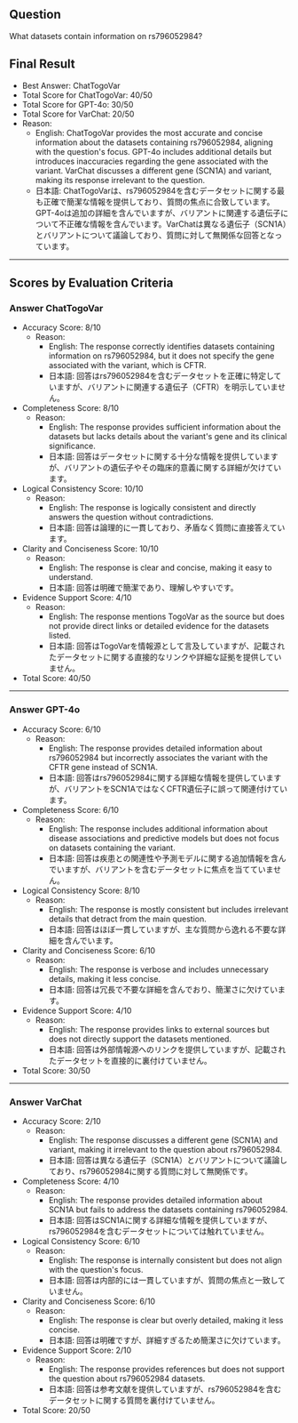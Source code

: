 ## Question

What datasets contain information on rs796052984?

## Final Result

- Best Answer: ChatTogoVar
- Total Score for ChatTogoVar: 40/50
- Total Score for GPT-4o: 30/50
- Total Score for VarChat: 20/50
- Reason:
  - English: ChatTogoVar provides the most accurate and concise information about the datasets containing rs796052984, aligning with the question's focus. GPT-4o includes additional details but introduces inaccuracies regarding the gene associated with the variant. VarChat discusses a different gene (SCN1A) and variant, making its response irrelevant to the question.
  - 日本語: ChatTogoVarは、rs796052984を含むデータセットに関する最も正確で簡潔な情報を提供しており、質問の焦点に合致しています。GPT-4oは追加の詳細を含んでいますが、バリアントに関連する遺伝子について不正確な情報を含んでいます。VarChatは異なる遺伝子（SCN1A）とバリアントについて議論しており、質問に対して無関係な回答となっています。

---

## Scores by Evaluation Criteria

### Answer ChatTogoVar
- Accuracy Score: 8/10
  - Reason: 
    - English: The response correctly identifies datasets containing information on rs796052984, but it does not specify the gene associated with the variant, which is CFTR.
    - 日本語: 回答はrs796052984を含むデータセットを正確に特定していますが、バリアントに関連する遺伝子（CFTR）を明示していません。
- Completeness Score: 8/10
  - Reason: 
    - English: The response provides sufficient information about the datasets but lacks details about the variant's gene and its clinical significance.
    - 日本語: 回答はデータセットに関する十分な情報を提供していますが、バリアントの遺伝子やその臨床的意義に関する詳細が欠けています。
- Logical Consistency Score: 10/10
  - Reason: 
    - English: The response is logically consistent and directly answers the question without contradictions.
    - 日本語: 回答は論理的に一貫しており、矛盾なく質問に直接答えています。
- Clarity and Conciseness Score: 10/10
  - Reason: 
    - English: The response is clear and concise, making it easy to understand.
    - 日本語: 回答は明確で簡潔であり、理解しやすいです。
- Evidence Support Score: 4/10
  - Reason: 
    - English: The response mentions TogoVar as the source but does not provide direct links or detailed evidence for the datasets listed.
    - 日本語: 回答はTogoVarを情報源として言及していますが、記載されたデータセットに関する直接的なリンクや詳細な証拠を提供していません。
- Total Score: 40/50

---

### Answer GPT-4o
- Accuracy Score: 6/10
  - Reason: 
    - English: The response provides detailed information about rs796052984 but incorrectly associates the variant with the CFTR gene instead of SCN1A.
    - 日本語: 回答はrs796052984に関する詳細な情報を提供していますが、バリアントをSCN1AではなくCFTR遺伝子に誤って関連付けています。
- Completeness Score: 6/10
  - Reason: 
    - English: The response includes additional information about disease associations and predictive models but does not focus on datasets containing the variant.
    - 日本語: 回答は疾患との関連性や予測モデルに関する追加情報を含んでいますが、バリアントを含むデータセットに焦点を当てていません。
- Logical Consistency Score: 8/10
  - Reason: 
    - English: The response is mostly consistent but includes irrelevant details that detract from the main question.
    - 日本語: 回答はほぼ一貫していますが、主な質問から逸れる不要な詳細を含んでいます。
- Clarity and Conciseness Score: 6/10
  - Reason: 
    - English: The response is verbose and includes unnecessary details, making it less concise.
    - 日本語: 回答は冗長で不要な詳細を含んでおり、簡潔さに欠けています。
- Evidence Support Score: 4/10
  - Reason: 
    - English: The response provides links to external sources but does not directly support the datasets mentioned.
    - 日本語: 回答は外部情報源へのリンクを提供していますが、記載されたデータセットを直接的に裏付けていません。
- Total Score: 30/50

---

### Answer VarChat
- Accuracy Score: 2/10
  - Reason: 
    - English: The response discusses a different gene (SCN1A) and variant, making it irrelevant to the question about rs796052984.
    - 日本語: 回答は異なる遺伝子（SCN1A）とバリアントについて議論しており、rs796052984に関する質問に対して無関係です。
- Completeness Score: 4/10
  - Reason: 
    - English: The response provides detailed information about SCN1A but fails to address the datasets containing rs796052984.
    - 日本語: 回答はSCN1Aに関する詳細な情報を提供していますが、rs796052984を含むデータセットについては触れていません。
- Logical Consistency Score: 6/10
  - Reason: 
    - English: The response is internally consistent but does not align with the question's focus.
    - 日本語: 回答は内部的には一貫していますが、質問の焦点と一致していません。
- Clarity and Conciseness Score: 6/10
  - Reason: 
    - English: The response is clear but overly detailed, making it less concise.
    - 日本語: 回答は明確ですが、詳細すぎるため簡潔さに欠けています。
- Evidence Support Score: 2/10
  - Reason: 
    - English: The response provides references but does not support the question about rs796052984 datasets.
    - 日本語: 回答は参考文献を提供していますが、rs796052984を含むデータセットに関する質問を裏付けていません。
- Total Score: 20/50